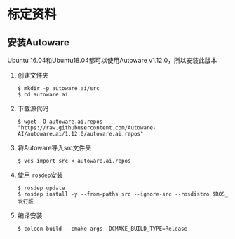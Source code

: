 # 标定资料

## 安装Autoware

Ubuntu 16.04和Ubuntu18.04都可以使用Autoware v1.12.0，所以安装此版本

1. 创建文件夹

   ```shell
   $ mkdir -p autoware.ai/src
   $ cd autoware.ai
   ```

2. 下载源代码

   ```shell
   $ wget -O autoware.ai.repos "https://raw.githubusercontent.com/Autoware-AI/autoware.ai/1.12.0/autoware.ai.repos"
   ```

3. 将Autoware导入src文件夹

   ```shell
   $ vcs import src < autoware.ai.repos
   ```

4. 使用 `rosdep`安装

   ```shell
   $ rosdep update
   $ rosdep install -y --from-paths src --ignore-src --rosdistro $ROS_发行版
   ```

5. 编译安装

   ```shell
   $ colcon build --cmake-args -DCMAKE_BUILD_TYPE=Release
   ```